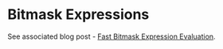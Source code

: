 # Bitmask Expressions

See associated blog post - [
Fast Bitmask Expression Evaluation](https://www.toptensoftware.com/blog/bitmask-expressions/).

